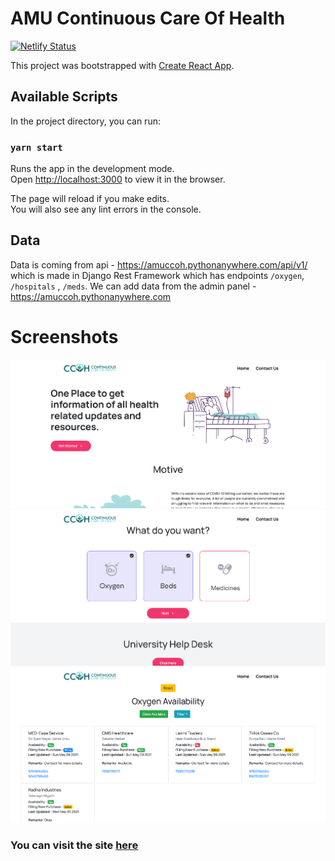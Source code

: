 # AMU Continuous Care Of Health

[![Netlify Status](https://api.netlify.com/api/v1/badges/18a3d09c-93b3-4bad-a8e3-74c7289695e0/deploy-status)](https://app.netlify.com/sites/amuccoh/deploys)

This project was bootstrapped with [Create React App](https://github.com/facebook/create-react-app).

## Available Scripts

In the project directory, you can run:

### `yarn start`

Runs the app in the development mode.\
Open [http://localhost:3000](http://localhost:3000) to view it in the browser.

The page will reload if you make edits.\
You will also see any lint errors in the console.

## Data

Data is coming from api - https://amuccoh.pythonanywhere.com/api/v1/ which is made in Django Rest Framework which has endpoints `/oxygen`, `/hospitals` , `/meds`. We can add data from the admin panel - https://amuccoh.pythonanywhere.com

# Screenshots

![Screenshot1](./public/images/shot1.png)
![Screenshot2](./public/images/shot2.png)
![Screenshot3](./public/images/shot3.png)

### You can visit the site [here](https://amuccoh.netlify.app)
